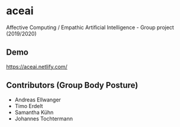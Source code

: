 # aceai

Affective Computing / Empathic Artificial Intelligence - Group project (2019/2020)

## Demo

https://aceai.netlify.com/

## Contributors (Group Body Posture)

- Andreas Ellwanger
- Timo Erdelt
- Samantha Kühn
- Johannes Tochtermann
